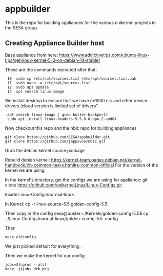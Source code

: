 # appbuilder

This is the repo for building appliances for the various unikernel
projects in the SESA group.

## Creating Appliance Builder host

Base appliance from here:
https://www.addictivetips.com/ubuntu-linux-tips/get-linux-kernel-5-3-on-debian-10-stable/

These are the commands executed after that:

     10  sudo cp /etc/apt/sources.list /etc/apt/sources.list.bak
     11  sudo nano -w /etc/apt/sources.list
     12  sudo apt update
     13  apt search linux-image

We install desktop to ensure that we have ne1000 nic and other device drivers (cloud version is limited set of drivers"

     apt search linux-image | grep buster-backports
     sudo apt install linux-headers-5.5.0-0.bpo.2-amd64

Now checkout this repo and the nbic repo for building appliances

    git clone https://github.com/SESA/appbuilder.git
    git clone https://github.com/jappavoo/nbic.git

Grab the debian kernel source package

Rebuild debian kernel:
https://kernel-team.pages.debian.net/kernel-handbook/ch-common-tasks.html#s-common-official
For the version of the kernel we are using.


In the kernel's directory, get the configs we are using for appliance:
     git clone https://github.com/unikernelLinux/Linux-Configs.git

Inside Linux-Configs/normal-linux:


In Kernel:
cp -r linux-source-5.5 golden-config-5.5

Then copy in the config
sesa@buster:~/Kernels/golden-config-5.5$ cp ../Linux-Configs/normal-linux/golden-config-5.5 .config

Then

    make oldconfig
    
We just picked default for everything.

Then we make the kernel for our config:

    jobs=$(nproc --all)
    make -j$jobs deb-pkg



